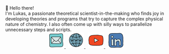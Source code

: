 <div align=center, font-family: monospace>
👋 Hello there! <br>
I'm Lukas, a passionate theoretical scientist-in-the-making who finds joy in developing theories and programs that try to capture the complex physical nature of chemistry. I also often come up with silly ways to parallelize unnecessary steps and scripts.
</div>

<div align=center>
   <a href="mailto:mail@lukaswittmann.com">
   <img src="./images/mail.png" alt="E-Mail" width="50">
   </a>
&nbsp
   <a href="https://lukaswittmann.com">
   <img src="./images/website.png" alt="Website" width="50">
   </a>
&nbsp
   <a href="https://www.youtube.com/channel/UCpXvAwnxumFDjF5qvkFLDfw">
   <img src="./images/youtube.png" alt="Youtube" width="50">
   </a>
&nbsp
   <a href="https://www.linkedin.com/in/lukas-wittmann-1647bb1ba/">
   <img src="./images/linkedin.png" alt="LinkedIn" width="50">
   </a>
</div>

<br>
   
<!--
**lukaswittmann/lukaswittmann** is a ✨ _special_ ✨ repository because its `README.md` (this file) appears on your GitHub profile.

<div align=center, font-family: monospace>
🐘  <i> “With four parameters I can fit an elephant, and with five I can make him wiggle his trunk.” </i> - Johnny von
Neumann
</div>
-->
